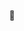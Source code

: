 <div align='center'>
 
<!-- ![header](https://capsule-render.vercel.app/api?type=waving&color=auto&height=250&section=header&text=YES!%20HAERi&fontSize=45&fontColor=232F3E) -->
 
 <br />
 👋
 <br />
 <br />

<!--
**yesharry/yesharry** is a ✨ _special_ ✨ repository because its `README.md` (this file) appears on your GitHub profile.

Here are some ideas to get you started:

- 🔭 I’m currently working on ...
- 🌱 I’m currently learning ...
- 👯 I’m looking to collaborate on ...
- 🤔 I’m looking for help with ...
- 💬 Ask me about ...
- 📫 How to reach me: ...
- 😄 Pronouns: ...
- ⚡ Fun fact: ...
-->

</div>
